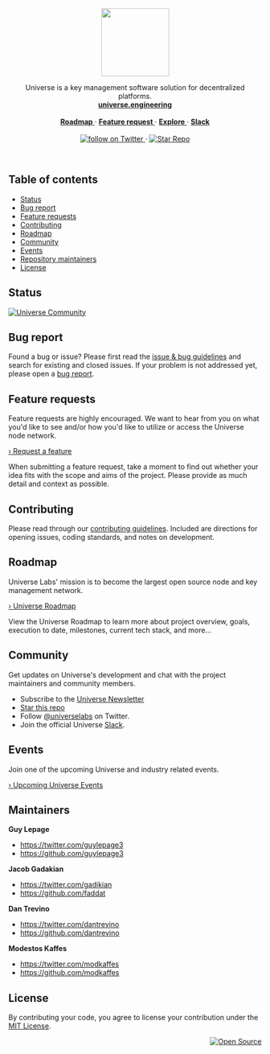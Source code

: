 <div align="center">
  <a href="https://universe.engineering">
    <img src="https://user-images.githubusercontent.com/1711854/53183837-0c726400-35ca-11e9-9357-a5591fcc0e81.png" width=135 alt>
  </a>
  <p align="center">
    Universe is a key management software solution for decentralized platforms.
    <br/>
    <a href="https://universe.engineering">
      <strong>universe.engineering</strong>
    </a>
    <br/>
    <br/>
    <a href="https://github.com/universelabs/universe/blob/master/ROADMAP.md" alt="Universe Project Roadmap">
      <strong>Roadmap</strong>
    </a>
    &middot;
    <a href="https://github.com/universelabs/universe/issues/new?template=feature_request.md" alt="Feature request">
      <strong>Feature request</strong>
    </a>
    &middot;
    <a href="https://github.com/universelabs/">
      <strong>Explore</strong>
    </a>
    &middot;
    <a href="https://join.slack.com/t/universelabs/shared_invite/enQtNDQ0MjY3NDI5MTkwLTIzMWQ4M2U3MGQ3ZDY5MzM5MGQ5ZDM1MDZjNTgwNGI5NDdiNDY4ZDQyNWI2NjEzZmU3NzVmOTYwYzEzYzc1ZDE">
      <strong>Slack</strong>
    </a>
    <br/>
    <br/>
    <a href="https://twitter.com/intent/follow?screen_name=universelabs">
      <img src="https://img.shields.io/twitter/url/https/twitter.com/universelabs.svg?style=social&label=Follow%20%40universelabs&logo=twitter" alt="follow on Twitter">
    </a>
    &middot;
    <a href="https://github.com/universelabs/universe/stargazers">
      <img src="https://img.shields.io/github/stars/universelabs/universe.svg?style=social&label=Star&maxAge=2592000" alt="Star Repo">
    </a>   
  </p>
</div>

<br/>


## Table of contents

- [Status](#status)
- [Bug report](#bug-report)
- [Feature requests](#feature-requests)
- [Contributing](#contributing)
- [Roadmap](#roadmap)
- [Community](#community)
- [Events](#events)
- [Repository maintainers](#repository-maintainers)
- [License](#license)


## Status

[![Universe Community](https://img.shields.io/badge/Universe_Community-Slack-purple.svg?colorA=212121&colorB=3f46ad)](https://join.slack.com/t/universelabs/shared_invite/enQtNDQ0MjY3NDI5MTkwLTIzMWQ4M2U3MGQ3ZDY5MzM5MGQ5ZDM1MDZjNTgwNGI5NDdiNDY4ZDQyNWI2NjEzZmU3NzVmOTYwYzEzYzc1ZDE)


## Bug report

Found a bug or issue? Please first read the [issue & bug guidelines](/CONTRIBUTING.md#using-the-issue-tracker) and search for existing and closed issues. If your problem is not addressed yet, please open a [bug report](https://github.com/universelabs/universe/issues/new?template=bug_report.md).


## Feature requests

Feature requests are highly encouraged. We want to hear from you on what you'd like to see and/or how you'd like to utilize or access the Universe node network.

<a href="https://github.com/universelabs/universe/issues/new?template=feature_request.md">› Request a feature</a>

When submitting a feature request, take a moment to find out whether your idea fits with the scope and aims of the project. Please
provide as much detail and context as possible.


## Contributing

Please read through our [contributing guidelines](/CONTRIBUTING.md). Included are directions for opening issues, coding standards, and notes on development.


## Roadmap

Universe Labs' mission is to become the largest open source node and key management network.

[ › Universe Roadmap](https://github.com/universelabs/universe/blob/master/ROADMAP.md)

View the Universe Roadmap to learn more about project overview, goals, execution to date, milestones, current tech stack, and more...


## Community

Get updates on Universe's development and chat with the project maintainers and community members.

- Subscribe to the [Universe Newsletter](http://universe.engineering/subscribe)
- [Star this repo](https://github.com/universelabs/universe/stargazers)
- Follow [@universelabs](https://twitter.com/universelabs) on Twitter.
- Join the official Universe [Slack](https://join.slack.com/t/universelabs/shared_invite/enQtNDQ0MjY3NDI5MTkwLTIzMWQ4M2U3MGQ3ZDY5MzM5MGQ5ZDM1MDZjNTgwNGI5NDdiNDY4ZDQyNWI2NjEzZmU3NzVmOTYwYzEzYzc1ZDE).


## Events

Join one of the upcoming Universe and industry related events.

[› Upcoming Universe Events](https://github.com/universelabs/universe/blob/master/EVENTS.md)


## Maintainers

**Guy Lepage**
- <https://twitter.com/guylepage3>
- <https://github.com/guylepage3>

**Jacob Gadakian**

- <https://twitter.com/gadikian>
- <https://github.com/faddat>

**Dan Trevino**

- <https://twitter.com/dantrevino>
- <https://github.com/dantrevino>

**Modestos Kaffes**
- <https://twitter.com/modkaffes>
- <https://github.com/modkaffes>


## License

By contributing your code, you agree to license your contribution under the [
MIT License](LICENSE).


<div align="right">
  <a href="https://opensource.guide/how-to-contribute/#why-contribute-to-open-source">
    <img src="https://badges.frapsoft.com/os/v3/open-source.png?v=103)](https://github.com/ellerbrock/open-source-badges/" alt="Open Source">
  </a>
</div>
